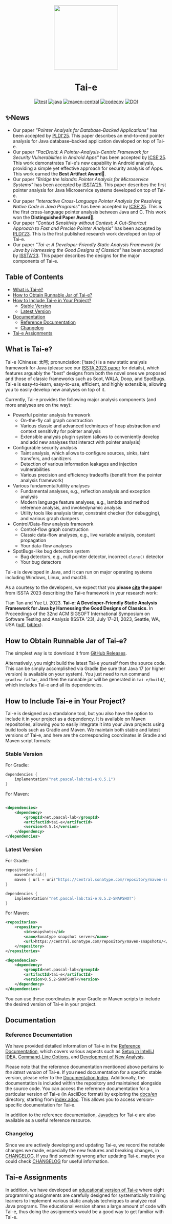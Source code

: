 <div align="center">
  <img src="tai-e-logo.png" height="200">

# Tai-e

[![test](https://github.com/pascal-lab/Tai-e/actions/workflows/test.yml/badge.svg)](https://github.com/pascal-lab/Tai-e/actions/workflows/test.yml)
[![java](https://img.shields.io/badge/Java-17-informational)](https://openjdk.java.net/)
[![maven-central](https://img.shields.io/badge/dynamic/xml.svg?label=maven-central&color=f1834d&query=//metadata/versioning/latest&url=https://repo1.maven.org/maven2/net/pascal-lab/tai-e/maven-metadata.xml)](https://search.maven.org/artifact/net.pascal-lab/tai-e)
[![codecov](https://codecov.io/gh/pascal-lab/Tai-e/branch/master/graph/badge.svg)](https://codecov.io/gh/pascal-lab/Tai-e)
[![DOI](https://img.shields.io/badge/DOI-10.1145/3597926.3598120-blue)](https://doi.org/10.1145/3597926.3598120)
</div>

## ✨News

- Our paper _"Pointer Analysis for Database-Backed Applications"_ has been accepted by <ins>PLDI'25</ins>. This paper describes an end–to–end pointer analysis for Java database–backed application developed on top of Tai-e.
- Our paper _"PacDroid: A Pointer-Analysis-Centric Framework for Security Vulnerabilities in Android Apps"_ has been accepted by <ins>ICSE'25</ins>. This work demonstrates Tai-e's new capability in Android analysis, providing a simple yet effective approach for security analysis of Apps. This work earned the **Best Artifact Award**🏅.
- Our paper _"Bridge the Islands: Pointer Analysis for Microservice Systems"_ has been accepted by <ins>ISSTA'25</ins>. This paper describes the first pointer analysis for Java Microservice systems developed on top of Tai-e.
- Our paper _"Interactive Cross-Language Pointer Analysis for Resolving Native Code in Java Programs"_ has been accepted by <ins>ICSE'25</ins>. This is the first cross-language pointer analysis between Java and C. This work won the **Distinguished Paper Award**🏅.
- Our paper _"Context Sensitivity without Context: A Cut-Shortcut Approach to Fast and Precise Pointer Analysis"_ has been accepted by <ins>PLDI'23</ins>. This is the first published research work developed on top of Tai-e.
- Our paper _"Tai-e: A Developer-Friendly Static Analysis Framework for Java by Harnessing the Good Designs of Classics"_ has been accepted by <ins>ISSTA'23</ins>. This paper describes the designs for the major components of Tai-e.


## Table of Contents

- [What is Tai-e?](#what-is-tai-e)
- [How to Obtain Runnable Jar of Tai-e?](#how-to-obtain-runnable-jar-of-tai-e)
- [How to Include Tai-e in Your Project?](#how-to-include-tai-e-in-your-project)
    - [Stable Version](#stable-version)
    - [Latest Version](#latest-version)
- [Documentation](#documentation)
    - [Reference Documentation](#reference-documentation)
    - [Changelog](#changelog)
- [Tai-e Assignments](#tai-e-assignments)

## What is Tai-e?

Tai-e (Chinese: 太阿; pronunciation: [ˈtaɪə:]) is a new static analysis framework for Java (please see our [ISSTA 2023 paper](https://cs.nju.edu.cn/tiantan/papers/issta2023.pdf) for details), which features arguably the "best" designs from both the novel ones we proposed and those of classic frameworks such as Soot, WALA, Doop, and SpotBugs.
Tai-e is easy-to-learn, easy-to-use, efficient, and highly extensible, allowing you to easily develop new analyses on top of it.

Currently, Tai-e provides the following major analysis components (and more analyses are on the
way):

- Powerful pointer analysis framework
  - On-the-fly call graph construction
  - Various classic and advanced techniques of heap abstraction and context sensitivity for pointer analysis
  - Extensible analysis plugin system (allows to conveniently develop and add new analyses that interact with pointer analysis)
- Configurable security analysis
  - Taint analysis, which allows to configure sources, sinks, taint transfers, and sanitizers
  - Detection of various information leakages and injection vulnerabilities
  - Various precision and efficiency tradeoffs (benefit from the pointer analysis framework)
- Various fundamental/utility analyses
  - Fundamental analyses, e.g., reflection analysis and exception analysis
  - Modern language feature analyses, e.g., lambda and method reference analysis, and invokedynamic analysis
  - Utility tools like analysis timer, constraint checker (for debugging), and various graph dumpers
- Control/Data-flow analysis framework
  - Control-flow graph construction
  - Classic data-flow analyses, e.g., live variable analysis, constant propagation
  - Your data-flow analyses
- SpotBugs-like bug detection system
  - Bug detectors, e.g., null pointer detector, incorrect `clone()` detector
  - Your bug detectors

Tai-e is developed in Java, and it can run on major operating systems including Windows, Linux, and macOS.

As a courtesy to the developers, we expect that you **please [cite](CITATION.bib) the paper** from ISSTA 2023 describing the Tai-e framework in your research work:

Tian Tan and Yue Li. 2023.
**Tai-e: A Developer-Friendly Static Analysis Framework for Java by Harnessing the Good Designs of Classics.**
In Proceedings of the 32nd ACM SIGSOFT International Symposium on Software Testing and Analysis (ISSTA '23), July 17–21, 2023, Seattle, WA, USA ([pdf](https://cs.nju.edu.cn/tiantan/papers/issta2023.pdf), [bibtex](CITATION.bib)).

## How to Obtain Runnable Jar of Tai-e?
The simplest way is to download it from [GitHub Releases](https://github.com/pascal-lab/Tai-e/releases).

Alternatively, you might build the latest Tai-e yourself from the source code. This can be simply accomplished via Gradle (be sure that Java 17 (or higher version) is available on your system).
You just need to run command `gradlew fatJar`, and then the runnable jar will be generated in `tai-e/build/`, which includes Tai-e and all its dependencies.

## How to Include Tai-e in Your Project?
Tai-e is designed as a standalone tool, but you also have the option to include it in your project as a dependency.
It is available on Maven repositories, allowing you to easily integrate it into your Java projects using build tools such as Gradle and Maven.
We maintain both stable and latest versions of Tai-e, and here are the corresponding coordinates in Gradle and Maven script formats:

### Stable Version
For Gradle:

```kotlin
dependencies {
    implementation("net.pascal-lab:tai-e:0.5.1")
}
```

For Maven:

```xml

<dependencies>
    <dependency>
        <groupId>net.pascal-lab</groupId>
        <artifactId>tai-e</artifactId>
        <version>0.5.1</version>
    </dependency>
</dependencies>
```

### Latest Version

For Gradle:

```kotlin
repositories {
    mavenCentral()
    maven { url = uri("https://central.sonatype.com/repository/maven-snapshots/") }
}

dependencies {
    implementation("net.pascal-lab:tai-e:0.5.2-SNAPSHOT")
}
```

For Maven:

```xml
<repositories>
    <repository>
        <id>snapshots</id>
        <name>Sonatype snapshot server</name>
        <url>https://central.sonatype.com/repository/maven-snapshots/</url>
    </repository>
</repositories>

<dependencies>
    <dependency>
        <groupId>net.pascal-lab</groupId>
        <artifactId>tai-e</artifactId>
        <version>0.5.2-SNAPSHOT</version>
    </dependency>
</dependencies>
```

You can use these coordinates in your Gradle or Maven scripts to include the desired version of Tai-e in your project.

## Documentation

### Reference Documentation

We have provided detailed information of Tai-e in the [Reference Documentation](https://tai-e.pascal-lab.net/docs/current/reference/en/index.html), which covers various aspects such as [Setup in IntelliJ IDEA](https://tai-e.pascal-lab.net/docs/current/reference/en/setup-in-intellij-idea.html), [Command-Line Options](https://tai-e.pascal-lab.net/docs/current/reference/en/command-line-options.html), and [Development of New Analysis](https://tai-e.pascal-lab.net/docs/current/reference/en/develop-new-analysis.html).

Please note that the reference documentation mentioned above pertains to *the latest version* of Tai-e.
If you need documentation for a specific stable version, please refer to the [Documentation Index](https://tai-e.pascal-lab.net/docs).
Additionally, the documentation is included within the repository and maintained alongside the source code.
You can access the reference documentation for a particular version of Tai-e (in AsciiDoc format) by exploring the [docs/en](docs/en) directory, starting from [index.adoc](docs/en/index.adoc).
This allows you to access version-specific documentation for Tai-e.

In addition to the reference
documentation, [Javadocs](https://tai-e.pascal-lab.net/docs/current/api/index.html) for Tai-e are
also available as a useful reference resource.

### Changelog
Since we are actively developing and updating Tai-e, we record the notable changes we made, especially the new features and breaking changes, in [CHANGELOG](CHANGELOG.md).
If you find something wrong after updating Tai-e, maybe you could check [CHANGELOG](CHANGELOG.md) for useful information.

## Tai-e Assignments
In addition, we have developed an [educational version of Tai-e](https://tai-e.pascal-lab.net/en/intro/overview.html) where eight programming assignments are carefully designed for systematically training learners to implement various static analysis techniques to analyze real Java programs.
The educational version shares a large amount of code with Tai-e, thus doing the assignments would be a good way to get familiar with Tai-e.
